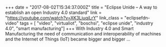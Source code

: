 +++
date = "2017-08-02T15:34:37.000Z"
title = "Eclipse Unide – A way to establish an open Industry 4.0 standard"
link = "https://youtube.com/watch?v=XK3LiuqjLrY"
link_class  = "eclipsefdn-video"
tags = [ "video", "virtualiot", "boschsi", "eclipse unide", "industry 4.0", "smart manufacturing"]
+++
With Industry 4.0 and Smart Manufacturing the need of communication and interoperability of machines and the Internet of Things (IoT) became bigger and bigger …